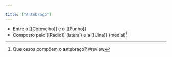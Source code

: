 ```yaml
---

title: ["Antebraço"]
---
```

+ Entre o [[Cotovelho]] e o [[Punho]]
+ Composto pelo [[Rádio]] (lateral) e a [[Ulna]] (medial)[^984571]

[^984571]: Que ossos compõem o antebraço?
#review 

